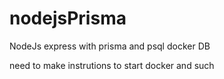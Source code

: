 # nodejsPrisma
NodeJs express with prisma and psql docker DB

need to make instrutions to start docker and such 
